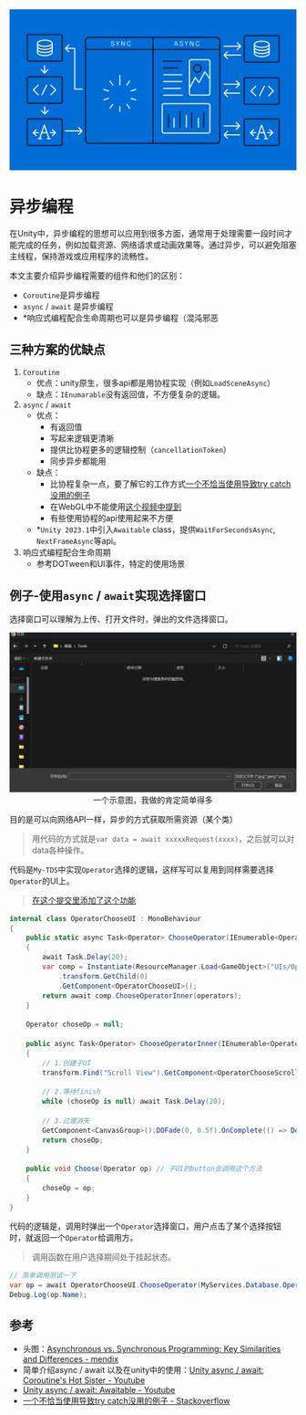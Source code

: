 <img src="../img/async-0.png">

# 异步编程

在Unity中，异步编程的思想可以应用到很多方面，通常用于处理需要一段时间才能完成的任务，例如加载资源、网络请求或动画效果等。通过异步，可以避免阻塞主线程，保持游戏或应用程序的流畅性。

本文主要介绍异步编程需要的组件和他们的区别：
- `Coroutine`是异步编程
- `async` / `await` 是异步编程
- *响应式编程配合生命周期也可以是异步编程（混沌邪恶

## 三种方案的优缺点

1. `Coroutine`
    - 优点：unity原生，很多api都是用协程实现（例如`LoadSceneAsync`）
    - 缺点：`IEnumarable`没有返回值，不方便复杂的逻辑。
2. `async` / `await`
    - 优点：
        - 有返回值
        - 写起来逻辑更清晰
        - 提供比协程更多的逻辑控制（`cancellationToken`）
        - 同步异步都能用
    - 缺点：
        - 比协程复杂一点，要了解它的工作方式[一个不恰当使用导致try catch没用的例子](https://stackoverflow.com/questions/5383310/catch-an-exception-thrown-by-an-async-void-method)
        - 在WebGL中不能使用[这个视频中提到](https://youtu.be/WY-mk-ZGAq8?si=Do5vRtqHYq3gwhwX&t=919)
        - 有些使用协程的api使用起来不方便
    - *`Unity 2023.1`中引入`Awaitable` class，提供`WaitForSecondsAsync`, `NextFrameAsync`等api。
3. 响应式编程配合生命周期
    - 参考DOTween和UI事件，特定的使用场景

## 例子-使用`async` / `await`实现选择窗口

选择窗口可以理解为上传、打开文件时，弹出的文件选择窗口。

<img src="../img/async-1.png">
<center> 一个示意图，我做的肯定简单得多 </center>

目的是可以向网络API一样，异步的方式获取所需资源（某个类）
> 用代码的方式就是`var data = await xxxxxRequest(xxxx)`，之后就可以对data各种操作。

代码是`My-TDS`中实现`Operator`选择的逻辑，这样写可以复用到同样需要选择`Operator`的UI上。
> [在这个提交里添加了这个功能](https://github.com/Unarimit/my-topdown-shooting-game/commit/9f0a51cc8f6550cfa6aa7a230e984af4c927d3d0#diff-24a12e61770d7ee56b1dac79d23d6bd05a1c045df723ea7537a786450a2bc23c)

```cs
internal class OperatorChooseUI : MonoBehaviour
{
    public static async Task<Operator> ChooseOperator(IEnumerable<Operator> operators)
    {
        await Task.Delay(20);
        var comp = Instantiate(ResourceManager.Load<GameObject>("UIs/OperatorChooseCanvas"))
            .transform.GetChild(0)
            .GetComponent<OperatorChooseUI>();
        return await comp.ChooseOperatorInner(operators);
    }

    Operator choseOp = null;

    public async Task<Operator> ChooseOperatorInner(IEnumerable<Operator> operators)
    {
        // 1.创建子UI
        transform.Find("Scroll View").GetComponent<OperatorChooseScrollViewUI>().Inject(this, operators);

        // 2.等待finish
        while (choseOp is null) await Task.Delay(20);

        // 3.过渡消失
        GetComponent<CanvasGroup>().DOFade(0, 0.5f).OnComplete(() => Destroy(transform.parent.gameObject));
        return choseOp;
    }

    public void Choose(Operator op) // 子UI的button会调用这个方法
    {
        choseOp = op;
    }
}
```

代码的逻辑是，调用时弹出一个`Operator`选择窗口，用户点击了某个选择按钮时，就返回一个`Operator`给调用方。
> 调用函数在用户选择期间处于挂起状态。

```cs
// 简单调用测试一下
var op = await OperatorChooseUI.ChooseOperator(MyServices.Database.Operators);
Debug.Log(op.Name);
```


## 参考
- 头图：[Asynchronous vs. Synchronous Programming: Key Similarities and Differences - mendix](https://www.mendix.com/blog/asynchronous-vs-synchronous-programming/)
- 简单介绍async / await 以及在unity中的使用：[Unity async / await: Coroutine's Hot Sister - Youtube](https://youtu.be/WY-mk-ZGAq8?si=Do5vRtqHYq3gwhwX)
- [Unity async / await: Awaitable - Youtube](https://www.youtube.com/watch?v=X9Dtb_4os1o)
- [一个不恰当使用导致try catch没用的例子 - Stackoverflow](https://stackoverflow.com/questions/5383310/catch-an-exception-thrown-by-an-async-void-method)